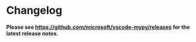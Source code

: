 # Changelog

**Please see https://github.com/microsoft/vscode-mypy/releases for the latest release notes.**
